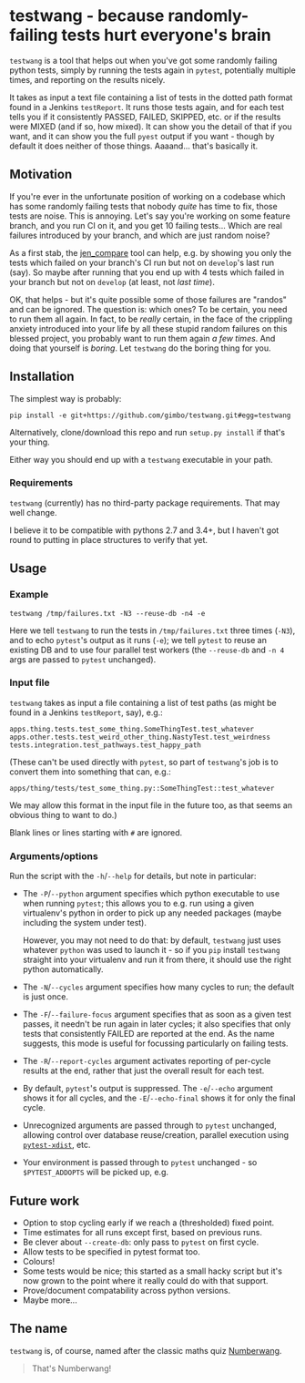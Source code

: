 # testwang - because randomly-failing tests hurt everyone's brain

`testwang` is a tool that helps out when you've got some randomly
failing python tests, simply by running the tests again in `pytest`,
potentially multiple times, and reporting on the results nicely.

It takes as input a text file containing a list of tests in the dotted
path format found in a Jenkins `testReport`.  It runs those tests
again, and for each test tells you if it consistently PASSED, FAILED,
SKIPPED, etc. or if the results were MIXED (and if so, how mixed).  It
can show you the detail of that if you want, and it can show you the
full `pyest` output if you want - though by default it does neither of
those things.  Aaaand... that's basically it.

## Motivation

If you're ever in the unfortunate position of working on a codebase
which has some randomly failing tests that nobody _quite_ has time to
fix, those tests are noise.  This is annoying.  Let's say you're
working on some feature branch, and you run CI on it, and you get 10
failing tests...  Which are real failures introduced by your branch,
and which are just random noise?

As a first stab, the
[jen_compare](https://github.com/gimbo/compare_jenkins) tool can help,
e.g. by showing you only the tests which failed on your branch's CI
run but not on `develop`'s last run (say).  So maybe after running
that you end up with 4 tests which failed in your branch but not on
`develop` (at least, not _last time_).

OK, that helps - but it's quite possible some of those failures are
"randos" and can be ignored. The question is: which ones?  To be
certain, you need to run them all again.  In fact, to be _really_
certain, in the face of the crippling anxiety introduced into your
life by all these stupid random failures on this blessed project, you
probably want to run them again _a few times_.  And doing that
yourself is _boring_.  Let `testwang` do the boring thing for you.

## Installation

The simplest way is probably:

    pip install -e git+https://github.com/gimbo/testwang.git#egg=testwang

Alternatively, clone/download this repo and run `setup.py install` if
that's your thing.

Either way you should end up with a `testwang` executable in your
path.

### Requirements

`testwang` (currently) has no third-party package requirements.  That
may well change.

I believe it to be compatible with pythons 2.7 and 3.4+, but I haven't
got round to putting in place structures to verify that yet.

## Usage

### Example

    testwang /tmp/failures.txt -N3 --reuse-db -n4 -e

Here we tell `testwang` to run the tests in `/tmp/failures.txt` three
times (`-N3`), and to echo `pytest`'s output as it runs (`-e`); we
tell `pytest` to reuse an existing DB and to use four parallel test
workers (the `--reuse-db` and `-n 4` args are passed to `pytest`
unchanged).

### Input file

`testwang` takes as input a file containing a list of test paths (as
might be found in a Jenkins `testReport`, say), e.g.:

    apps.thing.tests.test_some_thing.SomeThingTest.test_whatever
    apps.other.tests.test_weird_other_thing.NastyTest.test_weirdness
    tests.integration.test_pathways.test_happy_path

(These can't be used directly with `pytest`, so part of `testwang`'s
job is to convert them into something that can, e.g.:

    apps/thing/tests/test_some_thing.py::SomeThingTest::test_whatever

We may allow this format in the input file in the future too, as that
seems an obvious thing to want to do.)

Blank lines or lines starting with `#` are ignored.

### Arguments/options

Run the script with the `-h`/`--help` for details, but note in
particular:

* The `-P`/`--python` argument specifies which python executable to
  use when running `pytest`; this allows you to e.g. run using a given
  virtualenv's python in order to pick up any needed packages (maybe
  including the system under test).

  However, you may not need to do that: by default, `testwang` just
  uses whatever `python` was used to launch it - so if you `pip`
  install `testwang` straight into your virtualenv and run it from
  there, it should use the right python automatically.

* The `-N`/`--cycles` argument specifies how many cycles to run; the
  default is just once.

* The `-F`/`--failure-focus` argument specifies that as soon as a
  given test passes, it needn't be run again in later cycles; it also
  specifies that only tests that consistently FAILED are reported at
  the end.  As the name suggests, this mode is useful for focussing
  particularly on failing tests.

* The `-R`/`--report-cycles` argument activates reporting of per-cycle
  results at the end, rather that just the overall result for each
  test.

* By default, `pytest`'s output is suppressed. The `-e`/`--echo`
  argument shows it for all cycles, and the `-E`/`--echo-final` shows
  it for only the final cycle.

* Unrecognized arguments are passed through to `pytest` unchanged,
  allowing control over database reuse/creation, parallel execution
  using [`pytest-xdist`](https://github.com/pytest-dev/pytest-xdist),
  etc.

* Your environment is passed through to `pytest` unchanged - so
  `$PYTEST_ADDOPTS` will be picked up, e.g.

## Future work

* Option to stop cycling early if we reach a (thresholded) fixed point.
* Time estimates for all runs except first, based on previous runs.
* Be clever about `--create-db`: only pass to `pytest` on first cycle.
* Allow tests to be specified in pytest format too.
* Colours!
* Some tests would be nice; this started as a small hacky script but
  it's now grown to the point where it really could do with that
  support.
* Prove/document compatability across python versions.
* Maybe more...

## The name

`testwang` is, of course, named after the classic maths quiz
[Numberwang](https://www.google.com/search?q=numberwang).

> That's Numberwang!
